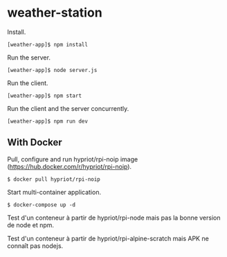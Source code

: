 
# weather-station

Install.

```
[weather-app]$ npm install
```

Run the server.
```
[weather-app]$ node server.js
```

Run the client.
```
[weather-app]$ npm start
```

Run the client and the server concurrently.
```
[weather-app]$ npm run dev
```

## With Docker

Pull, configure and run hypriot/rpi-noip image (https://hub.docker.com/r/hypriot/rpi-noip).
```
$ docker pull hypriot/rpi-noip
```

Start multi-container application.
```
$ docker-compose up -d
```

Test d'un conteneur à partir de hypriot/rpi-node mais pas la bonne version de node et npm.

Test d'un conteneur à partir de hypriot/rpi-alpine-scratch mais APK ne connaît pas nodejs.
